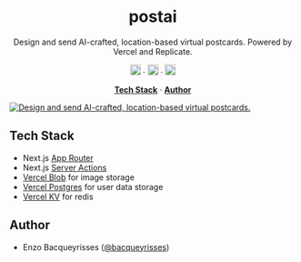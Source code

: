 <h1 align="center">postai</h1>

<p align="center">
  Design and send AI-crafted, location-based virtual postcards. Powered by Vercel and Replicate.
</p>

<p align="center" style="margin: 0;>
  <a href="https://twitter.com/bacqueyrisses"><img src="https://cdn.jsdelivr.net/npm/simple-icons@v5.15.0/icons/twitter.svg" style="width: 19px; height: auto;" alt="Enzo Bacqueyrisses Twitter Account" /></a> ·
  <a href="https://github.com/bacqueyrisses"><img src="https://cdn.jsdelivr.net/npm/simple-icons@v5.15.0/icons/github.svg"  style="width: 19px; height: auto;" alt="Enzo Bacqueyrisses GitHub Account" /></a> ·
    <a href="https://www.linkedin.com/in/bacqueyrisses/"><img src="https://cdn.jsdelivr.net/npm/simple-icons@v5.15.0/icons/linkedin.svg"  style="width: 19px; height: auto;" alt="Enzo Bacqueyrisses Linkedin Account" /></a>
</p>

<p align="center">
  <a href="#tech-stack"><strong>Tech Stack</strong></a> ·
  <a href="#author"><strong>Author</strong></a>
</p>

<a href="https://www.postai.enzo.codes">
    <img alt="Design and send AI-crafted, location-based virtual postcards." src="https://github.com/bacqueyrisses/postai/assets/96829831/c70b7709-016b-4881-ba2a-a846053f7b1a">
</a>

<br/>

## Tech Stack

- Next.js [App Router](https://nextjs.org/docs/app)
- Next.js [Server Actions](https://nextjs.org/docs/app/api-reference/functions/server-actions)
- [Vercel Blob](https://vercel.com/storage/blob) for image storage
- [Vercel Postgres](https://vercel.com/storage/postgres) for user data storage
- [Vercel KV](https://vercel.com/storage/kv) for redis

## Author

- Enzo Bacqueyrisses ([@bacqueyrisses](https://twitter.com/bacqueyrisses))
